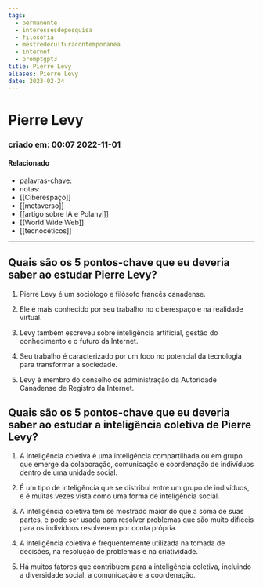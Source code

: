 ```yaml
---
tags:
  - permanente
  - interessesdepesquisa
  - filosofia
  - mestredeculturacontemporanea
  - internet
  - promptgpt3
title: Pierre Levy
aliases: Pierre Levy
date: 2023-02-24
---
```


# Pierre Levy

### criado em: 00:07 2022-11-01

#### Relacionado

- palavras-chave: 
- notas:
- [[Ciberespaço]]
- [[metaverso]]
- [[artigo sobre IA e Polanyi]]
- [[World Wide Web]]
- [[tecnocéticos]]
---

  ## Quais são os 5 pontos-chave que eu deveria saber ao estudar Pierre Levy?  
  
1. Pierre Levy é um sociólogo e filósofo francês canadense.  

2. Ele é mais conhecido por seu trabalho no ciberespaço e na realidade virtual.  

3. Levy também escreveu sobre inteligência artificial, gestão do conhecimento e o futuro da Internet.  

4. Seu trabalho é caracterizado por um foco no potencial da tecnologia para transformar a sociedade.  

5. Levy é membro do conselho de administração da Autoridade Canadense de Registro da Internet.  

## Quais são os 5 pontos-chave que eu deveria saber ao estudar a inteligência coletiva de Pierre Levy?  

  
1. A inteligência coletiva é uma inteligência compartilhada ou em grupo que emerge da colaboração, comunicação e coordenação de indivíduos dentro de uma unidade social.  

2. É um tipo de inteligência que se distribui entre um grupo de indivíduos, e é muitas vezes vista como uma forma de inteligência social.  

3. A inteligência coletiva tem se mostrado maior do que a soma de suas partes, e pode ser usada para resolver problemas que são muito difíceis para os indivíduos resolverem por conta própria.  

4. A inteligência coletiva é frequentemente utilizada na tomada de decisões, na resolução de problemas e na criatividade.  
  
5. Há muitos fatores que contribuem para a inteligência coletiva, incluindo a diversidade social, a comunicação e a coordenação.

